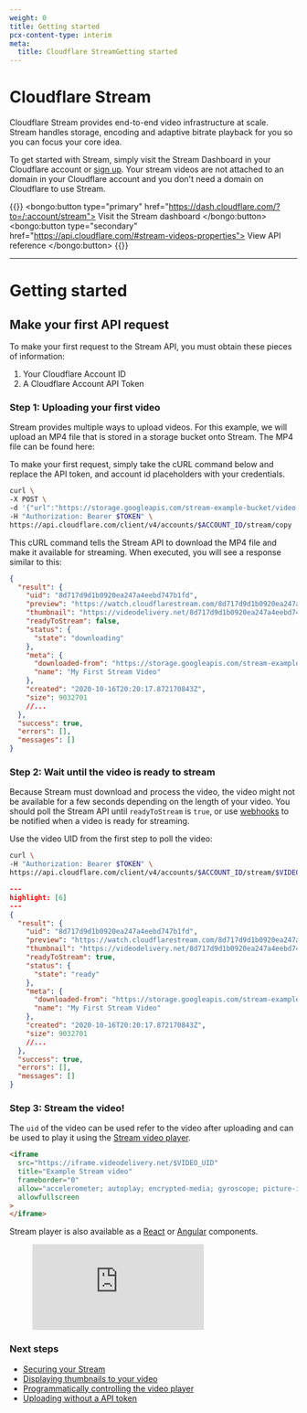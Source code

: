 ```yaml
---
weight: 0
title: Getting started
pcx-content-type: interim
meta:
  title: Cloudflare StreamGetting started
---
```


# Cloudflare Stream

Cloudflare Stream provides end-to-end video infrastructure at scale. Stream handles storage, encoding and adaptive bitrate playback for you so you can focus your core idea.

To get started with Stream, simply visit the Stream Dashboard in your Cloudflare account or [sign up](https://dash.cloudflare.com/sign-up/stream). Your stream videos are not attached to an domain in your Cloudflare account and you don't need a domain on Cloudflare to use Stream.

{{<button-group>}}
  <bongo:button type="primary" href="https://dash.cloudflare.com/?to=/:account/stream">
    Visit the Stream dashboard
  </bongo:button>
  <bongo:button type="secondary" href="https://api.cloudflare.com/#stream-videos-properties">
    View API reference
  </bongo:button>
{{</button-group>}}

---

# Getting started

## Make your first API request

To make your first request to the Stream API, you must obtain these pieces of information:

1. Your Cloudflare Account ID
1. A Cloudflare Account API Token

### Step 1: Uploading your first video

Stream provides multiple ways to upload videos. For this example, we will upload an MP4 file that is stored in a storage bucket onto Stream. The MP4 file can be found here:

To make your first request, simply take the cURL command below and replace the API token, and account id placeholders with your credentials.

```bash
curl \
-X POST \
-d '{"url":"https://storage.googleapis.com/stream-example-bucket/video.mp4","meta":{"name":"My First Stream Video"}}' \
-H "Authorization: Bearer $TOKEN" \
https://api.cloudflare.com/client/v4/accounts/$ACCOUNT_ID/stream/copy
```

This cURL command tells the Stream API to download the MP4 file and make it available for streaming. When executed, you will see a response similar to this:

```json
{
  "result": {
    "uid": "8d717d9d1b0920ea247a4eebd747b1fd",
    "preview": "https://watch.cloudflarestream.com/8d717d9d1b0920ea247a4eebd747b1fd",
    "thumbnail": "https://videodelivery.net/8d717d9d1b0920ea247a4eebd747b1fd/thumbnails/thumbnail.jpg",
    "readyToStream": false,
    "status": {
      "state": "downloading"
    },
    "meta": {
      "downloaded-from": "https://storage.googleapis.com/stream-example-bucket/video.mp4",
      "name": "My First Stream Video"
    },
    "created": "2020-10-16T20:20:17.872170843Z",
    "size": 9032701
    //...
  },
  "success": true,
  "errors": [],
  "messages": []
}
```

### Step 2: Wait until the video is ready to stream

Because Stream must download and process the video, the video might not be available for a few seconds depending on the length of your video. You should poll the Stream API until `readyToStream` is `true`, or use [webhooks](/uploading-videos/using-webhooks) to be notified when a video is ready for streaming.

Use the video UID from the first step to poll the video:

```bash
curl \
-H "Authorization: Bearer $TOKEN" \
https://api.cloudflare.com/client/v4/accounts/$ACCOUNT_ID/stream/$VIDEO_UID
```

```json
---
highlight: [6]
---
{
  "result": {
    "uid": "8d717d9d1b0920ea247a4eebd747b1fd",
    "preview": "https://watch.cloudflarestream.com/8d717d9d1b0920ea247a4eebd747b1fd",
    "thumbnail": "https://videodelivery.net/8d717d9d1b0920ea247a4eebd747b1fd/thumbnails/thumbnail.jpg",
    "readyToStream": true,
    "status": {
      "state": "ready"
    },
    "meta": {
      "downloaded-from": "https://storage.googleapis.com/stream-example-bucket/video.mp4",
      "name": "My First Stream Video"
    },
    "created": "2020-10-16T20:20:17.872170843Z",
    "size": 9032701
    //...
  },
  "success": true,
  "errors": [],
  "messages": []
}
```

### Step 3: Stream the video!

The `uid` of the video can be used refer to the video after uploading and can be used to play it using the [Stream video player](/viewing-videos/using-the-stream-player).

```html
<iframe
  src="https://iframe.videodelivery.net/$VIDEO_UID"
  title="Example Stream video"
  frameborder="0"
  allow="accelerometer; autoplay; encrypted-media; gyroscope; picture-in-picture"
  allowfullscreen
>
</iframe>
```

Stream player is also available as a [React](https://www.npmjs.com/package/@cloudflare/stream-react) or [Angular](https://www.npmjs.com/package/@cloudflare/stream-angular) components.

<!--
Update to Stream component once available
https://github.com/cloudflare/cloudflare-docs-engine/issues/281
-->

<figure data-type="stream">
  <div className="AspectRatio" style={{ '--aspect-ratio': 'calc(16 / 9)' }}>
    <iframe
      className="AspectRatio--content"
      src="https://iframe.videodelivery.net/5d5bc37ffcf54c9b82e996823bffbb81?muted=true"
      title="Example Stream video"
      frameBorder="0"
      allow="accelerometer; autoplay; encrypted-media; gyroscope; picture-in-picture"
      allowFullScreen
    ></iframe>
  </div>
</figure>

### Next steps

- [Securing your Stream](/viewing-videos/securing-your-stream)
- [Displaying thumbnails to your video](/viewing-videos/securing-your-stream)
- [Programmatically controlling the video player](/viewing-videos/using-the-player-api)
- [Uploading without a API token](/uploading-videos/direct-creator-uploads)